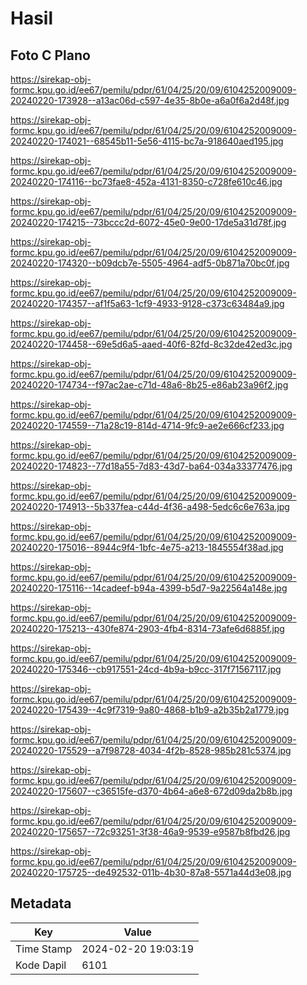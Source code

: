 # Hasil

## Foto C Plano

https://sirekap-obj-formc.kpu.go.id/ee67/pemilu/pdpr/61/04/25/20/09/6104252009009-20240220-173928--a13ac06d-c597-4e35-8b0e-a6a0f6a2d48f.jpg

https://sirekap-obj-formc.kpu.go.id/ee67/pemilu/pdpr/61/04/25/20/09/6104252009009-20240220-174021--68545b11-5e56-4115-bc7a-918640aed195.jpg

https://sirekap-obj-formc.kpu.go.id/ee67/pemilu/pdpr/61/04/25/20/09/6104252009009-20240220-174116--bc73fae8-452a-4131-8350-c728fe610c46.jpg

https://sirekap-obj-formc.kpu.go.id/ee67/pemilu/pdpr/61/04/25/20/09/6104252009009-20240220-174215--73bccc2d-6072-45e0-9e00-17de5a31d78f.jpg

https://sirekap-obj-formc.kpu.go.id/ee67/pemilu/pdpr/61/04/25/20/09/6104252009009-20240220-174320--b09dcb7e-5505-4964-adf5-0b871a70bc0f.jpg

https://sirekap-obj-formc.kpu.go.id/ee67/pemilu/pdpr/61/04/25/20/09/6104252009009-20240220-174357--af1f5a63-1cf9-4933-9128-c373c63484a9.jpg

https://sirekap-obj-formc.kpu.go.id/ee67/pemilu/pdpr/61/04/25/20/09/6104252009009-20240220-174458--69e5d6a5-aaed-40f6-82fd-8c32de42ed3c.jpg

https://sirekap-obj-formc.kpu.go.id/ee67/pemilu/pdpr/61/04/25/20/09/6104252009009-20240220-174734--f97ac2ae-c71d-48a6-8b25-e86ab23a96f2.jpg

https://sirekap-obj-formc.kpu.go.id/ee67/pemilu/pdpr/61/04/25/20/09/6104252009009-20240220-174559--71a28c19-814d-4714-9fc9-ae2e666cf233.jpg

https://sirekap-obj-formc.kpu.go.id/ee67/pemilu/pdpr/61/04/25/20/09/6104252009009-20240220-174823--77d18a55-7d83-43d7-ba64-034a33377476.jpg

https://sirekap-obj-formc.kpu.go.id/ee67/pemilu/pdpr/61/04/25/20/09/6104252009009-20240220-174913--5b337fea-c44d-4f36-a498-5edc6c6e763a.jpg

https://sirekap-obj-formc.kpu.go.id/ee67/pemilu/pdpr/61/04/25/20/09/6104252009009-20240220-175016--8944c9f4-1bfc-4e75-a213-1845554f38ad.jpg

https://sirekap-obj-formc.kpu.go.id/ee67/pemilu/pdpr/61/04/25/20/09/6104252009009-20240220-175116--14cadeef-b94a-4399-b5d7-9a22564a148e.jpg

https://sirekap-obj-formc.kpu.go.id/ee67/pemilu/pdpr/61/04/25/20/09/6104252009009-20240220-175213--430fe874-2903-4fb4-8314-73afe6d6885f.jpg

https://sirekap-obj-formc.kpu.go.id/ee67/pemilu/pdpr/61/04/25/20/09/6104252009009-20240220-175346--cb917551-24cd-4b9a-b9cc-317f71567117.jpg

https://sirekap-obj-formc.kpu.go.id/ee67/pemilu/pdpr/61/04/25/20/09/6104252009009-20240220-175439--4c9f7319-9a80-4868-b1b9-a2b35b2a1779.jpg

https://sirekap-obj-formc.kpu.go.id/ee67/pemilu/pdpr/61/04/25/20/09/6104252009009-20240220-175529--a7f98728-4034-4f2b-8528-985b281c5374.jpg

https://sirekap-obj-formc.kpu.go.id/ee67/pemilu/pdpr/61/04/25/20/09/6104252009009-20240220-175607--c36515fe-d370-4b64-a6e8-672d09da2b8b.jpg

https://sirekap-obj-formc.kpu.go.id/ee67/pemilu/pdpr/61/04/25/20/09/6104252009009-20240220-175657--72c93251-3f38-46a9-9539-e9587b8fbd26.jpg

https://sirekap-obj-formc.kpu.go.id/ee67/pemilu/pdpr/61/04/25/20/09/6104252009009-20240220-175725--de492532-011b-4b30-87a8-5571a44d3e08.jpg


## Metadata

| Key        | Value               |
| ---------- | ------------------- |
| Time Stamp | 2024-02-20 19:03:19 |
| Kode Dapil | 6101                |




